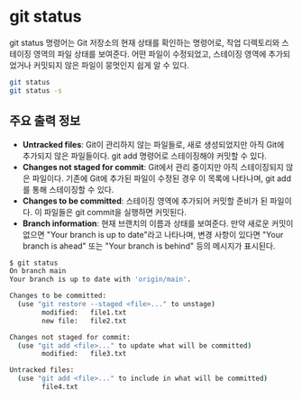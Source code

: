 # git status

git status 명령어는 Git 저장소의 현재 상태를 확인하는 명령어로, 작업 디렉토리와 스테이징 영역의 파일 상태를 보여준다. 어떤 파일이 수정되었고, 스테이징 영역에 추가되었거나 커밋되지 않은 파일이 뭉멋인지 쉽게 알 수 있다.

```bash
git status
git status -s
```

## 주요 출력 정보

 - __Untracked files__: Git이 관리하지 않는 파일들로, 새로 생성되었지만 아직 Git에 추가되지 않은 파일들이다. git add 명령어로 스테이징해야 커밋할 수 있다.
 - __Changes not staged for commit__: Git에서 관리 중이지만 아직 스테이징되지 않은 파일이다. 기존에 Git에 추가된 파일이 수정된 경우 이 목록에 나타나며, git add를 통해 스테이징할 수 있다.
 - __Changes to be committed__: 스테이징 영역에 추가되어 커밋할 준비가 된 파일이다. 이 파일들은 git commit을 실행하면 커밋된다.
 - __Branch information__: 현재 브랜치의 이름과 상태를 보여준다. 만약 새로운 커밋이 없으면 "Your branch is up to date"라고 나타나며, 변경 사항이 있다면 "Your branch is ahead" 또는 "Your branch is behind" 등의 메시지가 표시된다.
```bash
$ git status
On branch main
Your branch is up to date with 'origin/main'.

Changes to be committed:
  (use "git restore --staged <file>..." to unstage)
        modified:   file1.txt
        new file:   file2.txt

Changes not staged for commit:
  (use "git add <file>..." to update what will be committed)
        modified:   file3.txt

Untracked files:
  (use "git add <file>..." to include in what will be committed)
        file4.txt
```
